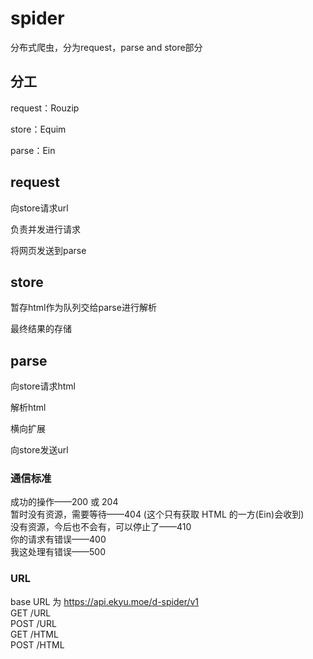 # spider
分布式爬虫，分为request，parse and store部分

## 分工

request：Rouzip

store：Equim

parse：Ein

## request

向store请求url

负责并发进行请求

将网页发送到parse

## store

暂存html作为队列交给parse进行解析

最终结果的存储

## parse

向store请求html

解析html

横向扩展

向store发送url  

### 通信标准
成功的操作——200 或 204  
暂时没有资源，需要等待——404 (这个只有获取 HTML 的一方(Ein)会收到)  
没有资源，今后也不会有，可以停止了——410  
你的请求有错误——400  
我这处理有错误——500  

### URL
base URL 为 https://api.ekyu.moe/d-spider/v1  
GET /URL  
POST /URL  
GET /HTML  
POST /HTML  
